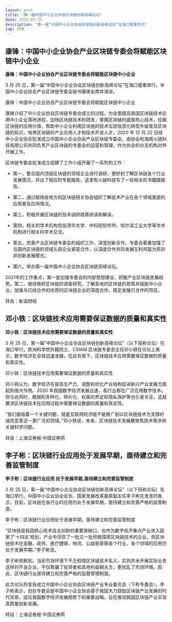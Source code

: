 ```yaml
---
layout: post
title: "第一届中国中小企业协会区块链创新高峰论坛"
date: 2021-03-25
description: "第一届“中国中小企业协会区块链创新高峰论坛”在海口隆重举行"
tag: 政策
---   
```


## 康锋：中国中小企业协会产业区块链专委会将赋能区块链中小企业
**康锋：中国中小企业协会产业区块链专委会将赋能区块链中小企业**

3 月 25 日，第一届“中国中小企业协会区块链创新高峰论坛”在海口隆重举行。中国中小企业协会产业区块链专委会秘书康锋出席并演讲。

康锋：中国中小企业协会产业区块链专委会将赋能区块链中小企业

康锋介绍了中小企业协会区块链专委会成立的过程。为全面提高我国区块链技术应用中小企业落地进程，加快区块链技术的研发，掌握区块链的底层核心技术，挖掘区块链的应用价值，帮助中小企业利用区块链的技术实现信息化转型升级普及区块链的知识，培养区块链的产业应用人才和技术开发人才，2020 年 12 月 22 日经中小企业协会批准成立中国中小企业协会产业区块链专委会，由协会和海南火链科技有限公司共同负责产业区块链的专委会的运营和管理，作为协会的分支机构对外开展工作。

区块链专委会批准成立组建了工作小组开展了一系列的工作：

* 第一，整合国内顶级区块链的领域企业进行调研，更好的了解区块链各个行业发展情况，并出了相应的专题报告，这里有火链科技写了一些相关的书籍跟报告。

* 第二，通过联络各地方的区块链相关协会组织了解技术产业在各个领域里面的应用普及应用情况。

* 第三，积极开展区块链的技术调研政策研读和解读。

* 第四，相关的学术机构包括清华大学、中科院软件所、哈尔滨工业大学等学术机构进行相关的学术交流。

* 第五，完善产业区块链专委会的组织工作，深度创新合作。专委会着重加强了与国内区块链的领域头部企业紧密合作，以深度合作共同发展互利共盈为原则并创新发展模式。

* 第六，举办第一届中国中小企业协会区块链高峰论坛。

2021年的工作重点，第一是加强专委会的内部思想建设，把握产业区块链发展趋势。第二，继续做好区块链的调查研究，了解各地的区块链的政策并赋能中小企业，加强与已经合作的优质的区块链企业的深度合作，稳定发展已合作的项目。

转自：新浪财经

## 邓小铁：区块链技术应用需要保证数据的质量和真实性
**邓小铁：区块链技术应用需要保证数据的质量和真实性**

3 月 25 日，第一届“中国中小企业协会区块链创新高峰论坛”（以下简称论坛）在海口举行。欧洲科学院外籍院士、CSIAM 区块链专委会主任邓小铁在论坛上表示，数字经济在全球迅速发展，在此背景下，区块链技术应用需要保证数据的质量和真实性。

邓小铁：区块链技术应用需要保证数据的质量和真实性

邓小铁认为，数字经济在提高生产力、调整和优化产业结构促进新兴产业发展方面起到很大作用。2020 年我国数字经济发展迅速，各行业都在广泛应用数字技术。但与此同时，数据的多样化、碎片化、权属的界定和隐私保护等也引发关注，这就要求区块链技术在应用过程中需要保证数据的质量和真实性。

“我们面临着一个关键问题，就是互联网经济能不能推广到以区块链技术为支撑的诚信变革这一更广泛的领域。”邓小铁说，未来，区块链技术发展要聚焦技术需求和关键科学问题。

转自：上海证券报·中国证券网

## 李子彬：区块链行业应用处于发展早期，亟待建立和完善监管制度

**李子彬：区块链行业应用 处于发展早期,亟待建立和完善监管制度**

3 月 25 日，第一届“中国中小企业协会区块链创新高峰论坛”（以下简称论坛）在海口举行。中国中小企业协会会长、国家发展改革委原副主任李子彬在发言时表示，目前，区块链在各行业的应用仍处于发展早期，亟待建立和完善严格的监管制度。

李子彬：区块链行业应用处于发展早期，亟待建立和完善监管制度

“区块链是我国核心技术自主创新的重要突破口，也作为数字经济重点产业进入国家了‘十四五’规划，产业中浮现了一批又一批积极探索区块链技术的企业，但区块链技术在金融、政务、医疗健康、物流、公益慈善等各个行业、各个领域的应用仍处于发展早期。”李子彬说。

李子彬观察到，当前市场环境下不乏假借区块链技术名义，实则并未开展实际业务这样的不良企业，不仅欺骗了投资者和其他利益相关方，更扰乱了市场环境。因此，区块链行业亟待建立和完善严格的监督管理制度。

此次论坛将宣告成立中国中小企业协会区块链产业专业委员会（下称专委会）。李子彬表示，创办专委会是中国中小企业协会基于我国大力鼓励区块链产业发展的时代背景，适应我国数字经济发展趋势下的重要战略，旨在推动我国区块链产业实现高质量创新发展。

转自：上海证券报·中国证券网

